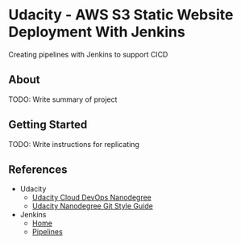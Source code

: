 # Udacity - AWS S3 Static Website Deployment With Jenkins

Creating pipelines with Jenkins to support CICD

## About

TODO: Write summary of project

## Getting Started

TODO: Write instructions for replicating

## References

- Udacity
    - [Udacity Cloud DevOps Nanodegree](https://www.udacity.com/course/cloud-dev-ops-nanodegree--nd9991)
    - [Udacity Nanodegree Git Style Guide](https://udacity.github.io/git-styleguide/)
- Jenkins
    - [Home](https://www.jenkins.io/)
    - [Pipelines](https://www.jenkins.io/doc/book/pipeline/)
